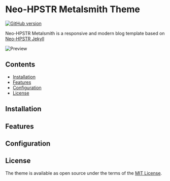# Neo-HPSTR Metalsmith Theme

[![GitHub version][3]][4]

Neo-HPSTR Metalsmith is a responsive and modern blog template based on [Neo-HPSTR Jekyll][1]

![Preview]()

## Contents

- [Installation](#installation)
- [Features](#features)
- [Configuration](#configuration)
- [License](#license)

## Installation

## Features

## Configuration

## License

The theme is available as open source under the terms of the [MIT License][2].

[1]: https://github.com/aron-bordin/neo-hpstr-jekyll-theme
[2]: http://opensource.org/licenses/MIT
[3]: https://badge.fury.io/gh/tjpeden%2Fneo-hpstr-metalsmith-theme.svg
[4]: https://badge.fury.io/gh/tjpeden%2Fneo-hpstr-metalsmith-theme
